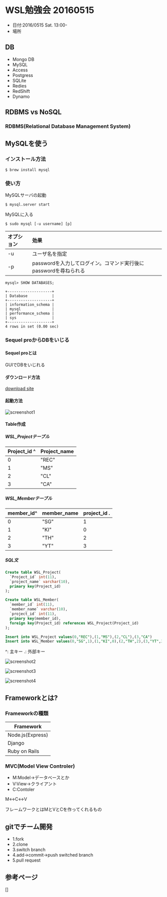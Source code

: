 # WSL勉強会 20160515
* 日付:2016/0515 Sat. 13:00-
* 場所

## DB
* Mongo DB
* MySQL
* Access
* Postgress
* SQLite
* Redies
* RedShift
* Dynamo

## RDBMS vs NoSQL
###  RDBMS(Relational Database Management System)


## MySQLを使う
### インストール方法
```
$ brew install mysql
```

### 使い方
MySQLサーバの起動
```
$ mysql.server start
```

MySQLに入る
```
$ sudo mysql [-u username] [p]
```
|オプション|効果                     |
|:-------|:------------------------|
|-u      |ユーザ名を指定|
|-p      |passwordを入力してログイン。コマンド実行後にpasswordを尋ねられる|


```
mysql> SHOW DATABASES;

+--------------------+
| Database           |
+--------------------+
| information_schema |
| mysql              |
| performance_schema |
| sys                |
+--------------------+
4 rows in set (0.00 sec)

```

### Sequel proからDBをいじる
#### Sequel proとは
GUIでDBをいじれる

#### ダウンロード方法
[download site](http://www.sequelpro.com/)

#### 起動方法
![screenshot1](https://github.com/otamot/WSL_Study20160515/blob/master/screenshot1.png)


#### Table作成
##### WSL_Projectテーブル
|Project_id ^|Project_name|
|:--|:---|
|0|"REC"|
|1|"MS"|
|2|"CL"|
|3|"CA"|

##### WSL_Memberテーブル
|member_id^|member_name|project_id .|
|:--|:---|:--|
|0|"SG"|1|
|1|"KI"|0|
|2|"TH"|2|
|3|"YT"|3|


##### SQL文
```SQL
Create table WSL_Project(
  `Project_id` int(11),
  `project_name` varchar(10),
  primary key(Project_id)
);

Create table WSL_Member(
  `member_id` int(11),
  `member_name` varchar(10),
  `project_id` int(11),
  primary key(member_id),
  foreign key(Project_id) references WSL_Project(Project_id)
);

Insert into WSL_Project values(0,"REC"),(1,"MS"),(2,"CL"),(3,"CA")
Insert into WSL_Member values(0,"SG",1),(1,"KI",0),(2,"TH",2),(3,"YT",3)
```

^: 主キー
.: 外部キー


![screenshot2](https://github.com/otamot/WSL_Study20160515/blob/master/screenshot2.png)

![screenshot3](https://github.com/otamot/WSL_Study20160515/blob/master/screenshot3.png)


![screenshot4](https://github.com/otamot/WSL_Study20160515/blob/master/screenshot4.png)







## Frameworkとは?
### Frameworkの種類
|Framework|
|---------|
|Node.js(Express)|
|Django|
|Ruby on Rails|


### MVC(Model View Controler)
  + M:Model->データベースとか
  + V:View->クライアント
  + C:Contoler

M↔C↔V

フレームワークとはMとVとCを作ってくれるもの


## gitでチーム開発
* 1.fork
* 2.clone
* 3.switch branch
* 4.add->commit->push switched branch
* 5.pull request






## 参考ページ
[]

